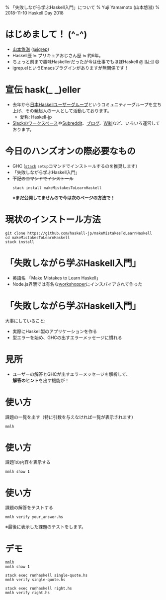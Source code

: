 % 「失敗しながら学ぶHaskell入門」について
% Yuji Yamamoto (山本悠滋)
% 2018-11-10 Haskell Day 2018


# はじめまして！ (\^-\^)

- [山本悠滋](https://twitter.com/igrep) ([\@igrep](https://twitter.com/igrep))
- Haskell歴 ≒ プリキュアおじさん歴 ≒ 約6年。
- ちょっと前まで趣味Haskellerだったが今は仕事でもほぼHaskell @ [IIJ-II](https://www.iij-ii.co.jp/) 😄
- igrep.elというEmacsプラグインがありますが無関係です！

# 宣伝 hask(\_ \_)eller

- 去年から[日本Haskellユーザーグループ](https://haskell.jp/)というコミュニティーグループを立ち上げ、その発起人の一人として活動しております。
    - 愛称: Haskell-jp
- [Slackのワークスペース](https://haskell-jp.slack.com/)や[Subreddit](https://www.reddit.com/r/haskell_jp/)、[ブログ](https://haskell.jp/)、[Wiki](http://wiki.haskell.jp/)など、いろいろ運営しております。

# 今日のハンズオンの際必要なもの

- GHC ([`stack`](https://haskellstack.org) `setup`コマンドでインストールするのを推奨します）
- 「失敗しながら学ぶHaskell入門」
- ~~下記のコマンドでインストール~~  
  ```
  stack install makeMistakesToLearnHaskell
  ```
  ※**まだ公開してませんので今は次のページの方法で！**

<!--
TODO: 公開後、正しい方法に差し替え
-->

# 現状のインストール方法

```
git clone https://github.com/haskell-jp/makeMistakesToLearnHaskell
cd makeMistakesToLearnHaskell
stack install
```

# 「失敗しながら学ぶHaskell入門」

- 英語名 「Make Mistakes to Learn Haskell」
- Node.js界隈では有名な[workshopper](https://github.com/workshopper/workshopper)にインスパイアされて作った

# 「失敗しながら学ぶHaskell入門」

大事にしていること:

- 実際にHaskell製のアプリケーションを作る
- 型エラーを始め、GHCの出すエラーメッセージに慣れる

# 見所

- ユーザーの解答とGHCが出すエラーメッセージを解析して、  
  **解答のヒント**を出す機能が！

# 使い方

課題の一覧を出す（特に引数を与えなければ一覧が表示されます）

```
mmlh
```

# 使い方

課題1の内容を表示する

```
mmlh show 1
```

# 使い方

課題の解答をテストする

```
mmlh verify your_answer.hs
```

※最後に表示した課題のテストをします。

# デモ

```
mmlh
mmlh show 1

stack exec runhaskell single-quote.hs
mmlh verify single-quote.hs

stack exec runhaskell right.hs
mmlh verify right.hs
```
